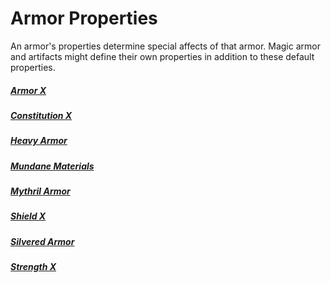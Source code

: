 # Armor Properties
An armor's properties determine special affects of that armor. Magic armor and artifacts might define their own properties in addition to these default properties.
##### [Armor X](Armor%20X%20Property.md)
##### [Constitution X](Constitution%20X%20Property.md)
##### [Heavy Armor](Heavy%20Armor%20Property.md)
##### [Mundane Materials](../../../Material%20Properties/Mundane%20Property.md#Mundane%20Materials)
##### [Mythril Armor](../../../Material%20Properties/Mythril%20Property.md#Mythril%20Armor)
##### [Shield X](Shield%20X%20Property.md)
##### [Silvered Armor](../../../Material%20Properties/Silvered%20Property.md#Silvered%20Armor)
##### [Strength X](Strength%20X%20Property.md)
